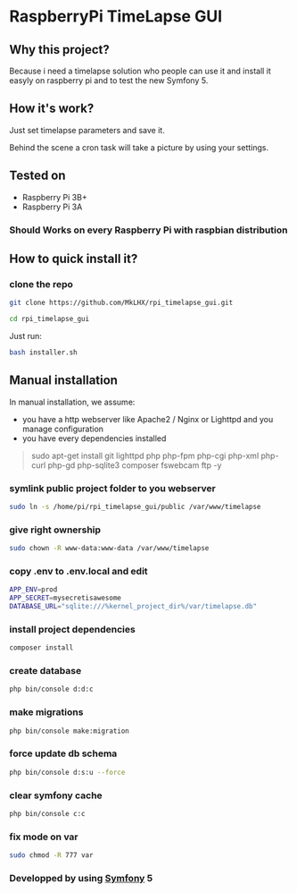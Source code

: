 # RaspberryPi TimeLapse GUI

## Why this project?
Because i need a timelapse solution who people can use it and install it easyly on raspberry pi and to test the new Symfony 5.


## How it's work?
Just set timelapse parameters and save it. 

Behind the scene a cron task will take a picture by using your settings.

## Tested on
- Raspberry Pi 3B+
- Raspberry Pi 3A
### Should Works on every Raspberry Pi with raspbian distribution

## How to quick install it?
### clone the repo
```bash
git clone https://github.com/MkLHX/rpi_timelapse_gui.git

cd rpi_timelapse_gui
```
Just run:
```bash
bash installer.sh
```

## Manual installation
In manual installation, we assume:
- you have a http webserver like Apache2 / Nginx or Lighttpd and you manage configuration
- you have every dependencies installed 
> sudo apt-get install git lighttpd php php-fpm php-cgi php-xml php-curl php-gd php-sqlite3 composer fswebcam ftp -y


### symlink public project folder to you webserver
```bash
sudo ln -s /home/pi/rpi_timelapse_gui/public /var/www/timelapse
```
### give right ownership
```bash
sudo chown -R www-data:www-data /var/www/timelapse
```

### copy .env to .env.local and edit
```bash
APP_ENV=prod
APP_SECRET=mysecretisawesome
DATABASE_URL="sqlite:///%kernel_project_dir%/var/timelapse.db"
```
### install project dependencies
```bash
composer install
```
### create database
```bash
php bin/console d:d:c
```
### make migrations
```bash
php bin/console make:migration
```
### force update db schema
```bash
php bin/console d:s:u --force
```
### clear symfony cache
```bash
php bin/console c:c
```
### fix mode on var
```bash
sudo chmod -R 777 var
```

### Developped by using [Symfony](https://github.com/symfony) 5